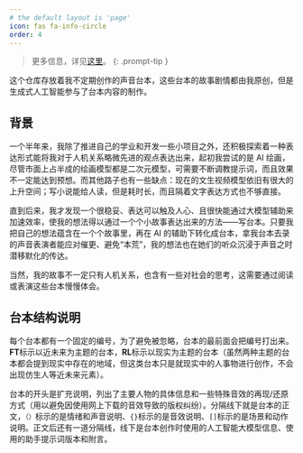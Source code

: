 ```yaml
---
# the default layout is 'page'
icon: fas fa-info-circle
order: 4
---
```


> 更多信息，详见[这里](https://github.com/Diamochang/original-audio-scripts/blob/main/README.md)。
{: .prompt-tip }

这个仓库存放着我不定期创作的声音台本，这些台本的故事剧情都由我原创，但是生成式人工智能参与了台本内容的制作。

## 背景

一个半年来，我除了推进自己的学业和开发一些小项目之外，还积极探索着一种表达形式能将我对于人机关系略微先进的观点表达出来，起初我尝试的是 AI 绘画，尽管市面上占半成的绘画模型都是二次元模型，可需要不断调教提示词，而且效果不一定能达到预想。而其他路子也有一些缺点：现在的文生视频模型依旧有很大的上升空间；写小说能给人读，但是耗时长，而且隔着文字表达方式也不够直接。

直到后来，我才发现一个很稳妥、表达可以触及人心、且很快能通过大模型辅助来加速效率，使我的想法得以通过一个个小故事表达出来的方法——写台本。只要我把自己的想法蕴含在一个个故事里，再在 AI 的辅助下转化成台本，拿我台本去录的声音表演者能应对催更、避免“本荒”，我的想法也在她们的听众沉浸于声音之时潜移默化的传达。

当然，我的故事不一定只有人机关系，也含有一些对社会的思考，这需要通过阅读或表演这些台本慢慢体会。

## 台本结构说明

每个台本都有一个固定的编号，为了避免被忽略，台本的最前面会把编号打出来。**FT**标示以近未来为主题的台本，**RL**标示以现实为主题的台本（虽然两种主题的台本都会提到现实中存在的地域，但这类台本只是就现实中的人事物进行创作，不会出现仿生人等近未来元素）。

台本的开头是扩充说明，列出了主要人物的具体信息和一些特殊音效的再现/还原方式（用以避免因使用网上下载的音效导致的版权纠纷）。分隔线下就是台本的正文，`（）`标示的是情绪和声音说明、`{}`标示的是音效说明、`[]`标示的是场景和动作说明。正文后还有一道分隔线，线下是台本创作时使用的人工智能大模型信息、使用的助手提示词版本和附言。